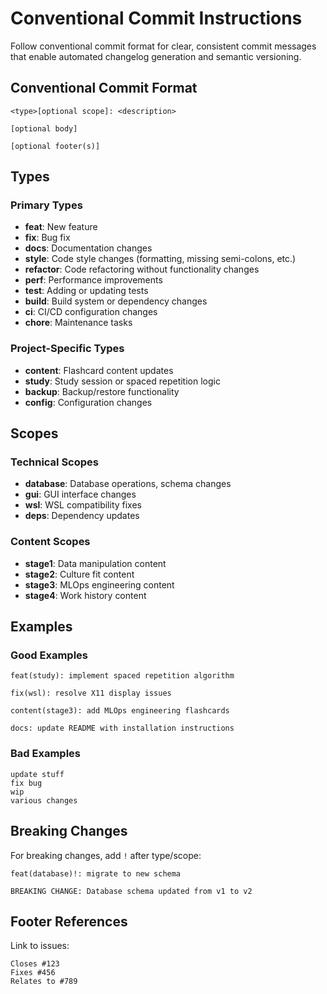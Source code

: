 # Conventional Commit Instructions

Follow conventional commit format for clear, consistent commit messages that enable automated changelog generation and semantic versioning.

## Conventional Commit Format

```
<type>[optional scope]: <description>

[optional body]

[optional footer(s)]
```

## Types

### Primary Types
- **feat**: New feature
- **fix**: Bug fix
- **docs**: Documentation changes
- **style**: Code style changes (formatting, missing semi-colons, etc.)
- **refactor**: Code refactoring without functionality changes
- **perf**: Performance improvements
- **test**: Adding or updating tests
- **build**: Build system or dependency changes
- **ci**: CI/CD configuration changes
- **chore**: Maintenance tasks

### Project-Specific Types
- **content**: Flashcard content updates
- **study**: Study session or spaced repetition logic
- **backup**: Backup/restore functionality
- **config**: Configuration changes

## Scopes

### Technical Scopes
- **database**: Database operations, schema changes
- **gui**: GUI interface changes
- **wsl**: WSL compatibility fixes
- **deps**: Dependency updates

### Content Scopes
- **stage1**: Data manipulation content
- **stage2**: Culture fit content
- **stage3**: MLOps engineering content
- **stage4**: Work history content

## Examples

### Good Examples
```
feat(study): implement spaced repetition algorithm

fix(wsl): resolve X11 display issues

content(stage3): add MLOps engineering flashcards

docs: update README with installation instructions
```

### Bad Examples
```
update stuff
fix bug
wip
various changes
```

## Breaking Changes

For breaking changes, add `!` after type/scope:
```
feat(database)!: migrate to new schema

BREAKING CHANGE: Database schema updated from v1 to v2
```

## Footer References

Link to issues:
```
Closes #123
Fixes #456
Relates to #789
```
